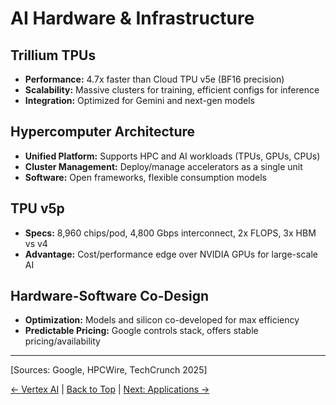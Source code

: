 # AI Hardware & Infrastructure

## Trillium TPUs
- **Performance:** 4.7x faster than Cloud TPU v5e (BF16 precision)
- **Scalability:** Massive clusters for training, efficient configs for inference
- **Integration:** Optimized for Gemini and next-gen models

## Hypercomputer Architecture
- **Unified Platform:** Supports HPC and AI workloads (TPUs, GPUs, CPUs)
- **Cluster Management:** Deploy/manage accelerators as a single unit
- **Software:** Open frameworks, flexible consumption models

## TPU v5p
- **Specs:** 8,960 chips/pod, 4,800 Gbps interconnect, 2x FLOPS, 3x HBM vs v4
- **Advantage:** Cost/performance edge over NVIDIA GPUs for large-scale AI

## Hardware-Software Co-Design
- **Optimization:** Models and silicon co-developed for max efficiency
- **Predictable Pricing:** Google controls stack, offers stable pricing/availability

---
[Sources: Google, HPCWire, TechCrunch 2025]

[← Vertex AI](./vertex-ai.md) | [Back to Top](./index.md) | [Next: Applications →](./applications.md) 